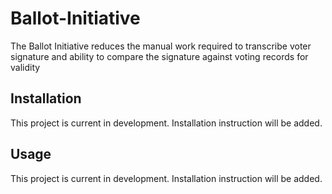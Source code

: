 # Ballot-Initiative
The Ballot Initiative reduces the manual work required to transcribe voter signature and ability to compare the signature against voting records for validity 

## Installation
This project is current in development.  Installation instruction will be added.

## Usage
This project is current in development.  Installation instruction will be added.
